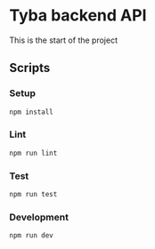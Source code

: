 # Tyba backend API

This is the start of the project

## Scripts

### Setup

```bash
npm install
```

### Lint

```bash
npm run lint
```

### Test

```bash
npm run test
```

### Development

```bash
npm run dev
```
